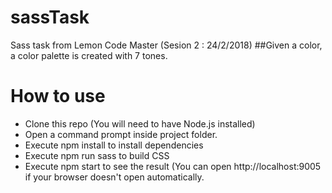 # sassTask
Sass task from Lemon Code Master (Sesion 2 : 24/2/2018) 
 ##Given a color, a color palette is created with 7 tones.

# How to use
* Clone this repo (You will need to have Node.js installed)
* Open a command prompt inside project folder.
* Execute npm install to install dependencies
* Execute npm run sass to build CSS
* Execute npm start to see the result (You can open http://localhost:9005 if your browser doesn't open automatically.

